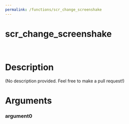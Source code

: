 ```yaml
---
permalink: /functions/scr_change_screenshake
---
```

# scr_change_screenshake  
&nbsp;  
# Description  
(No description provided. Feel free to make a pull request!) 
&nbsp;  
# Arguments
### argument0

&nbsp;    


